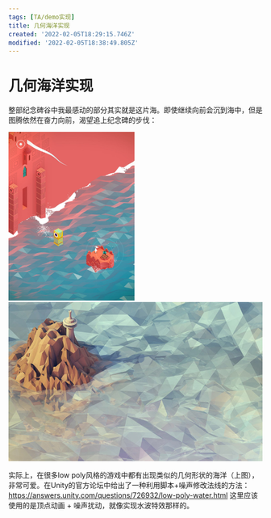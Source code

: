 ```yaml
---
tags: [TA/demo实现]
title: 几何海洋实现
created: '2022-02-05T18:29:15.746Z'
modified: '2022-02-05T18:38:49.805Z'
---
```


# 几何海洋实现

整部纪念碑谷中我最感动的部分其实就是这片海。即使继续向前会沉到海中，但是图腾依然在奋力向前，渴望追上纪念碑的步伐：

<img src="https://raw.githubusercontent.com/Guiny-Time/PictureBed/main/20220206022928.png" width=250/><img src="https://raw.githubusercontent.com/Guiny-Time/PictureBed/main/20220206023646.png" width=530/>

实际上，在很多low poly风格的游戏中都有出现类似的几何形状的海洋（上图），非常可爱。在Unity的官方论坛中给出了一种利用脚本+噪声修改法线的方法：https://answers.unity.com/questions/726932/low-poly-water.html
这里应该使用的是顶点动画 + 噪声扰动，就像实现水波特效那样的。
